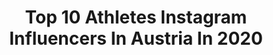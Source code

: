 ---
title: Top 10 Athletes Instagram Influencers In Austria In 2020
description: >-
  Find top athletes Instagram influencers in Austria in 2020. Most popular hashtags: #nutrition #gewinnspiel #monday #newweek.
platform: Instagram
profiles:
  - username: "melamed_matan"
    fullname: >-
      MATAN MELAMED 🦍🌏
    location: "Austria"
    followers: 2940
    engagement: 2453
    commentsToLikes: 0.127911
    id: ck8wdepc7dqbq0j78ei7iqntg
    verified: false
    hashtags: "#hardtimes, #streetworkout, #getup, #airplanemode"
  - username: "_there_s_a"
    fullname: >-
      🌸 Theresa 🌸
    location: "Austria"
    followers: 36634
    engagement: 881
    commentsToLikes: 0.048859
    id: ckap825ommhx50i78oz7gdsin
    verified: false
    hashtags: "#greatgains"
  - username: "growingannanas"
    fullname: >-
      ANNA | HOME & HIIT WORKOUTS
    location: "Austria"
    followers: 145774
    engagement: 427
    commentsToLikes: 0.027385
    id: ck5hmt3r6mkog0i11zfceiqe3
    verified: false
    hashtags: "#transformation, #veggie, #newweek, #workout"
  - username: "lisamariekatharin"
    fullname: >-
      1 0 0 % | FITNESS | GYM
    location: "Austria"
    followers: 27835
    engagement: 193
    commentsToLikes: 0.060554
    id: ck5cksulcxjlr0i11q7q4a0bo
    verified: false
    hashtags: "#jumpingsquats, #legtraining, #gewinnspiel, #powerwoman"
  - username: "alex.uhlig_fitness"
    fullname: >-
      Alexander Uhlig
    location: "Austria"
    followers: 8278
    engagement: 830
    commentsToLikes: 0.156457
    id: ck8t54kfn8qyg0j78fq6msev9
    verified: false
    hashtags: "#healthyfood, #preworkout, #cardioworkout, #willpower"
  - username: "stewy_mac3"
    fullname: >-
      Stewart McSweyn
    location: "Austria"
    followers: 13446
    engagement: 2346
    commentsToLikes: 0.019617
    id: ck5qbyszwo18y0i11lx1di94r
    verified: true
    hashtags: "#goat, #roadtothefinal"
  - username: "mago_showtime"
    fullname: >-
      Magomed Ozniev
    location: "Austria"
    followers: 21791
    engagement: 324
    commentsToLikes: 0.036794
    id: ck14lc6u6txcp0i19f30482a9
    verified: false
    hashtags: "#teamtankenergy, #athlete, #wwfc, #worldoftanks"
  - username: "emmi.peltonen"
    fullname: >-
      Emmi Peltonen
    location: "Austria"
    followers: 12249
    engagement: 1633
    commentsToLikes: 0.010283
    id: ck5zw0p9v596o0i14daeklpvr
    verified: false
    hashtags: "#excusethegloves"
  - username: "evamariabrem"
    fullname: >-
      EVA-MARIA Brem
    location: "Austria"
    followers: 76322
    engagement: 441
    commentsToLikes: 0.005283
    id: ck55n91dn5pou0i11sxmwv5y9
    verified: true
    hashtags: "#rexona, #ausradlndeluxe, #squadgoals, #selbstundst"
  - username: "mariaf1708"
    fullname: >-
      ▫️Maria Fursova▫️
    location: "Austria"
    followers: 6187
    engagement: 1377
    commentsToLikes: 0.017057
    id: ck137o9p2cjbs0i19qgp4t2hp
    verified: false
    hashtags: "#passion, #performance, #teampunok, #gingerhair"
---